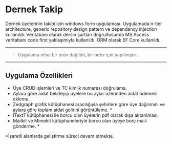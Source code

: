 # Dernek Takip

Dernek üyelerinin takibi için windows form uygulaması.
Uygulamada n-tier architecture, generic repository design pattern ve dependency injection kullanıldı.
Veritabanı olarak dersin şartları doğrultusunda MS Access veritabanı code first yaklaşımıyla kullanıldı. 
ORM olarak EF Core kullanıldı.
***

> Uygulama nihai bir ürün değildir, bir ödev için yapılmıştır.

***
## Uygulama Özellikleri
- Üye CRUD işlemleri ve TC kimlik numarası doğrulama.
- Aylara göre aidat belirleyip üyelere bu aylar üzerinden aidat ödemesi ekleme.
- Zedgraph grafik kütüphanesi aracılığıyla şehirlere göre üye dağılımını ve aylara göre toplam aidat gelirini görüntüleme. *
- İText7 kütüphanesi ile borcu olan üyelerin pdf olarak dışa aktarılması.
- Mailkit ve Mimekit kütüphaneleriyle borcu olan üyeye borç maili gönderme. *

*İşaretli alanlarda geliştirme süreci devam etmekte. 
